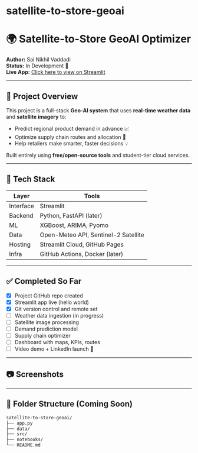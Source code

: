 # satellite-to-store-geoai
# 🌍 Satellite-to-Store GeoAI Optimizer

**Author:** Sai Nikhil Vaddadi  
**Status:** In Development 🚧  
**Live App:** [Click here to view on Streamlit](http://localhost:8501/)

---

## 🧠 Project Overview

This project is a full-stack **Geo-AI system** that uses **real-time weather data** and **satellite imagery** to:
- Predict regional product demand in advance 📈
- Optimize supply chain routes and allocation 🚛
- Help retailers make smarter, faster decisions 💡

Built entirely using **free/open-source tools** and student-tier cloud services.

---

## 🔧 Tech Stack

| Layer | Tools |
|-------|-------|
| Interface | Streamlit |
| Backend | Python, FastAPI (later) |
| ML | XGBoost, ARIMA, Pyomo |
| Data | Open-Meteo API, Sentinel-2 Satellite |
| Hosting | Streamlit Cloud, GitHub Pages |
| Infra | GitHub Actions, Docker (later) |

---

## ✅ Completed So Far

- [x] Project GitHub repo created
- [x] Streamlit app live (hello world)
- [x] Git version control and remote set
- [ ] Weather data ingestion (in progress)
- [ ] Satellite image processing
- [ ] Demand prediction model
- [ ] Supply chain optimizer
- [ ] Dashboard with maps, KPIs, routes
- [ ] Video demo + LinkedIn launch 🚀

---

## 📷 Screenshots



---

## 📁 Folder Structure (Coming Soon)

```bash
satellite-to-store-geoai/
├── app.py
├── data/
├── src/
├── notebooks/
└── README.md
